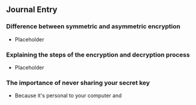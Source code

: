 
## Journal Entry

### Difference between symmetric and asymmetric encryption

- Placeholder




### Explaining the steps of the encryption and decryption process

- Placeholder




### The importance of never sharing your secret key

- Because it's personal to your computer and 
